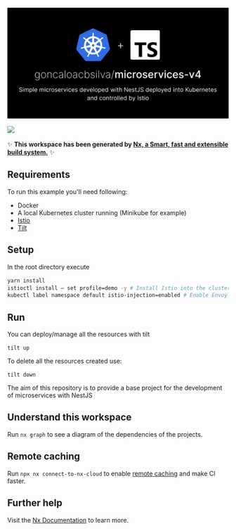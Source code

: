 ![microservices-v4](https://github.com/goncaloacbsilva/microservices-v4/blob/main/rep-img.png?raw=true)

<a alt="Nx logo" href="https://nx.dev" target="_blank" rel="noreferrer"><img src="https://raw.githubusercontent.com/nrwl/nx/master/images/nx-logo.png" width="45"></a>

✨ **This workspace has been generated by [Nx, a Smart, fast and extensible build system.](https://nx.dev)** ✨

## Requirements
To run this example you'll need following:
- Docker
- A local Kubernetes cluster running (Minikube for example)
- [Istio](https://istio.io/latest/docs/setup/getting-started/)
- [Tilt](https://docs.tilt.dev)

## Setup
In the root directory execute
```bash
yarn install
istioctl install — set profile=demo -y # Install Istio into the cluster with the demo configuration profile
kubectl label namespace default istio-injection=enabled # Enable Envoy sidecar proxies
```

## Run
You can deploy/manage all the resources with tilt
```
tilt up
```

To delete all the resources created use:
```
tilt down
```

The aim of this repository is to provide a base project for the development of microservices with NestJS

## Understand this workspace

Run `nx graph` to see a diagram of the dependencies of the projects.

## Remote caching

Run `npx nx connect-to-nx-cloud` to enable [remote caching](https://nx.app) and make CI faster.

## Further help

Visit the [Nx Documentation](https://nx.dev) to learn more.

